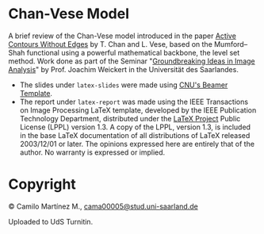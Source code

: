 # Chan-Vese Model
A brief review of the Chan-Vese model introduced in the paper [Active Contours Without Edges](https://www.math.ucla.edu/~lvese/PAPERS/IEEEIP2001.pdf) by T. Chan and L. Vese, based on the Mumford–Shah functional using a powerful mathematical backbone, the level set method. Work done as part of the Seminar "[Groundbreaking Ideas in Image Analysis](https://www.mia.uni-saarland.de/Teaching/giia24.shtml)" by Prof. Joachim Weickert in the Universität des Saarlandes.

* The slides under `latex-slides` were made using [CNU's Beamer Template](https://www.overleaf.com/latex/templates/cnu-beamer/ftpfhcwstgpy).
* The report under `latex-report` was made using the IEEE Transactions on Image Processing LaTeX template, developed by the IEEE Publication Technology Department, distributed under the [LaTeX Project](http://www.latex-project.org/) Public License (LPPL) version 1.3. A copy of the LPPL, version 1.3, is included in the base LaTeX documentation of all distributions of LaTeX released 2003/12/01 or later. The opinions expressed here are entirely that of the author. No warranty is expressed or implied.

# Copyright
© Camilo Martínez M., <cama00005@stud.uni-saarland.de>

Uploaded to UdS Turnitin.
